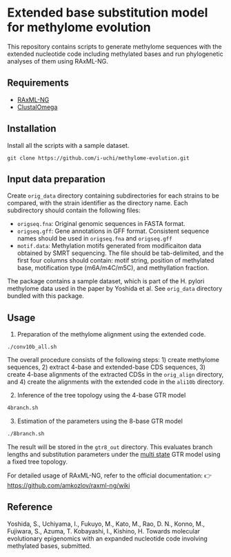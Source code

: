 # Extended base substitution model for methylome evolution

This repository contains scripts to generate methylome sequences with the extended nucleotide code including methylated bases and run phylogenetic analyses of them using RAxML-NG.

## Requirements

- [RAxML-NG](https://github.com/amkozlov/raxml-ng)
- [ClustalOmega ](http://www.clustal.org/omega/)

## Installation

Install all the scripts with a sample dataset.

```
git clone https://github.com/i-uchi/methylome-evolution.git
```

## Input data preparation

Create `orig_data` directory containing subdirectories for each strains to be compared, with the strain identifier as the directory name. Each subdirectory should contain the following files:

- `origseq.fna`: Original genomic sequences in FASTA format.
- `origseq.gff`: Gene annotations in GFF format. Consistent sequence names should be used in `origseq.fna` and `origseq.gff`
- `motif.data`: Methylation motifs generated from modificaiton data obtained by SMRT sequencing. The file should be tab-delimited, and the first four columns should contain: motif string, position of methylated base, motification type (m6A/m4C/m5C), and methyllation fraction.


The package contains a sample dataset, which is part of the H. pylori methylome data used in the paper by Yoshida et al. See `orig_data` directory bundled with this package.


## Usage

1. Preparation of the methylome alignment using the extended code.

```
./conv10b_all.sh
```

The overall procedure consists of the following steps: 1) create methylome sequences, 2) extract 4-base and extended-base CDS sequences, 3) create 4-base alignments of the extracted CDSs in the `orig_align` directory, and 4) create the alignments with the extended code  in the `ali10b` directory.



2. Inference of the tree topology using the 4-base GTR model 


```bash
4branch.sh
```

3. Estimation of the parameters using the 8-base GTR model 


```sh
./8branch.sh
```
The result will be stored in the `gtr8_out` directory.
This evaluates branch lengths and substitution parameters under the [multi state](https://github.com/amkozlov/raxml-ng/wiki/Input-data#evolutionary-model:~:text=Morphological/multistate) GTR model using a fixed tree topology.


For detailed usage of RAxML-NG, refer to the official documentation:
👉 https://github.com/amkozlov/raxml-ng/wiki

## Reference

Yoshida, S., Uchiyama, I., Fukuyo, M., Kato, M., Rao, D. N., Konno, M., Fujiwara, S., Azuma, T. Kobayashi, I., Kishino, H.
Towards molecular evolutionary epigenomics with an expanded nucleotide code involving methylated bases, submitted.
